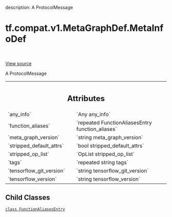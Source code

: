 description: A ProtocolMessage

<div itemscope itemtype="http://developers.google.com/ReferenceObject">
<meta itemprop="name" content="tf.compat.v1.MetaGraphDef.MetaInfoDef" />
<meta itemprop="path" content="Stable" />
<meta itemprop="property" content="FunctionAliasesEntry"/>
</div>

# tf.compat.v1.MetaGraphDef.MetaInfoDef

<!-- Insert buttons and diff -->

<table class="tfo-notebook-buttons tfo-api nocontent" align="left">

</table>

<a target="_blank" class="external" href="/code/stable/tensorflow/core/protobuf/meta_graph.proto">View source</a>



A ProtocolMessage

<!-- Placeholder for "Used in" -->




<!-- Tabular view -->
 <table class="responsive fixed orange">
<colgroup><col width="214px"><col></colgroup>
<tr><th colspan="2"><h2 class="add-link">Attributes</h2></th></tr>

<tr>
<td>
`any_info`
</td>
<td>
`Any any_info`
</td>
</tr><tr>
<td>
`function_aliases`
</td>
<td>
`repeated FunctionAliasesEntry function_aliases`
</td>
</tr><tr>
<td>
`meta_graph_version`
</td>
<td>
`string meta_graph_version`
</td>
</tr><tr>
<td>
`stripped_default_attrs`
</td>
<td>
`bool stripped_default_attrs`
</td>
</tr><tr>
<td>
`stripped_op_list`
</td>
<td>
`OpList stripped_op_list`
</td>
</tr><tr>
<td>
`tags`
</td>
<td>
`repeated string tags`
</td>
</tr><tr>
<td>
`tensorflow_git_version`
</td>
<td>
`string tensorflow_git_version`
</td>
</tr><tr>
<td>
`tensorflow_version`
</td>
<td>
`string tensorflow_version`
</td>
</tr>
</table>



## Child Classes
[`class FunctionAliasesEntry`](../../../../tf/compat/v1/MetaGraphDef/MetaInfoDef/FunctionAliasesEntry.md)

